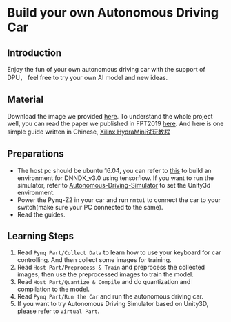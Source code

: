 <!--
 * @Author: Sauron Wu
 * @GitHub: wutianze
 * @Email: 1369130123qq@gmail.com
 * @Date: 2019-09-03 16:28:15
 * @LastEditors: Please set LastEditors
 * @LastEditTime: 2020-02-17 19:59:53
 * @Description: 
 -->
# Build your own Autonomous Driving Car
## Introduction
Enjoy the fun of your own autonomous driving car with the support of DPU， feel free to try your own AI model and new ideas.

## Material
Download the image we provided [here](https://pan.baidu.com/s/1gOJaoJJ8z2jf-BaLklID3Q). To understand the whole project well, you can read the paper we published in FPT2019 [here](https://easychair.org/publications/preprint/GMvL). And here is one simple guide written in Chinese, [Xilinx HydraMini试玩教程](https://blog.csdn.net/qq_25762163/article/details/103591878)

## Preparations
- The host pc should be ubuntu 16.04, you can refer to [this](https://github.com/wutianze/dnndk3.0-pynqz2) to build an environment for DNNDK_v3.0 using tensorflow. If you want to run the simulator, refer to [Autonomous-Driving-Simulator](https://github.com/wutianze/Autonomous-Driving-Simulator) to set the Unity3d environment.
- Power the Pynq-Z2 in your car and run `nmtui` to connect the car to your switch(make sure your PC connected to the same).
- Read the guides.

## Learning Steps
1. Read `Pynq Part/Collect Data` to learn how to use your keyboard for car controlling. And then collect some images for training.
2. Read `Host Part/Preprocess & Train` and preprocess the collected images, then use the preprocessed images to train the model.
3. Read `Host Part/Quantize & Compile` and do quantization and compilation to the model.
4. Read `Pynq Part/Run the Car` and run the autonomous driving car.
5. If you want to try Autonomous Driving Simulator based on Unity3D, please refer to `Virtual Part`.


